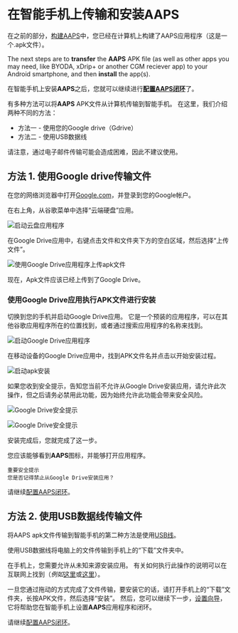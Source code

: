 # 在智能手机上传输和安装AAPS

在之前的部分，[构建AAPS](../SettingUpAaps/BuildingAaps.md)中，您已经在计算机上构建了AAPS应用程序（这是一个.apk文件）。

The next steps are to **transfer** the **AAPS** APK file (as well as other apps you may need, like BYODA, xDrip+ or another CGM reciever app) to your Android smartphone, and then **install** the app(s).

在智能手机上安装**AAPS**之后，您就可以继续进行[**配置AAPS闭环**](../SettingUpAaps/SetupWizard.md)了。

有多种方法可以将**AAPS** APK文件从计算机传输到智能手机。 在这里，我们介绍两种不同的方法：

* 方法一 - 使用您的Google drive（Gdrive）
* 方法二 - 使用USB数据线

请注意，通过电子邮件传输可能会造成困难，因此不建议使用。

## 方法 1. 使用Google drive传输文件

在您的网络浏览器中打开[Google.com](https://www.google.com/)，并登录到您的Google帐户。

在右上角，从谷歌菜单中选择“云端硬盘”应用。

![启动云盘应用程序](../images/GoogleDriveInWebbrowser.png)

在Google Drive应用中，右键点击文件和文件夹下方的空白区域，然后选择“上传文件”。

![使用Google Drive应用程序上传apk文件](../images/GoogleDriveUploadFile.png)

现在，Apk文件应该已经上传到了Google Drive。


### 使用Google Drive应用执行APK文件进行安装

切换到您的手机并启动Google Drive应用。 它是一个预装的应用程序，可以在其他谷歌应用程序所在的位置找到，或者通过搜索应用程序的名称来找到。

![启动Google Drive应用程序](../images/GoogleDriveMobileAPPLaunch.png)

在移动设备的Google Drive应用中，找到APK文件名并点击以开始安装过程。

![启动apk安装](../images/GoogleDriveMobileUploadedAPK.png)

如果您收到安全提示，告知您当前不允许从Google Drive安装应用，请允许此次操作，但之后请务必禁用此功能，因为始终允许此功能会带来安全风险。

![Google Drive安全提示](../images/GoogleDriveMobileMissingSecuritySetting.png)

![Google Drive安全提示](../images/GoogleDriveMobileSettingSecuritySetting.png)

安装完成后，您就完成了这一步。

您应该能够看到**AAPS**图标，并能够打开应用程序。

```{warning}
重要安全提示
您是否记得禁止从Google Drive安装应用？
```

请继续[配置AAPS闭环](../SettingUpAaps/SetupWizard.md)。

## 方法 2. 使用USB数据线传输文件
将AAPS apk文件传输到智能手机的第二种方法是使用[USB线](https://support.google.com/android/answer/9064445?hl=en)。

使用USB数据线将电脑上的文件传输到手机上的“下载”文件夹中。

在手机上，您需要允许从未知来源安装应用。 有关如何执行此操作的说明可以在互联网上找到（_例如_[这里](https://www.expressvpn.com/de/support/vpn-setup/enable-apk-installs-android/)或[这里](https://www.androidcentral.com/unknown-sources)）。

一旦您通过拖动的方式完成了文件传输，要安装它的话，请打开手机上的“下载”文件夹，长按APK文件，然后选择“安装”。 然后，您可以继续下一步，[设置向导](../SettingUpAaps/SetupWizard.md)，它将帮助您在智能手机上设置**AAPS**应用程序和闭环。

请继续[配置AAPS闭环](../SettingUpAaps/SetupWizard.md)。
